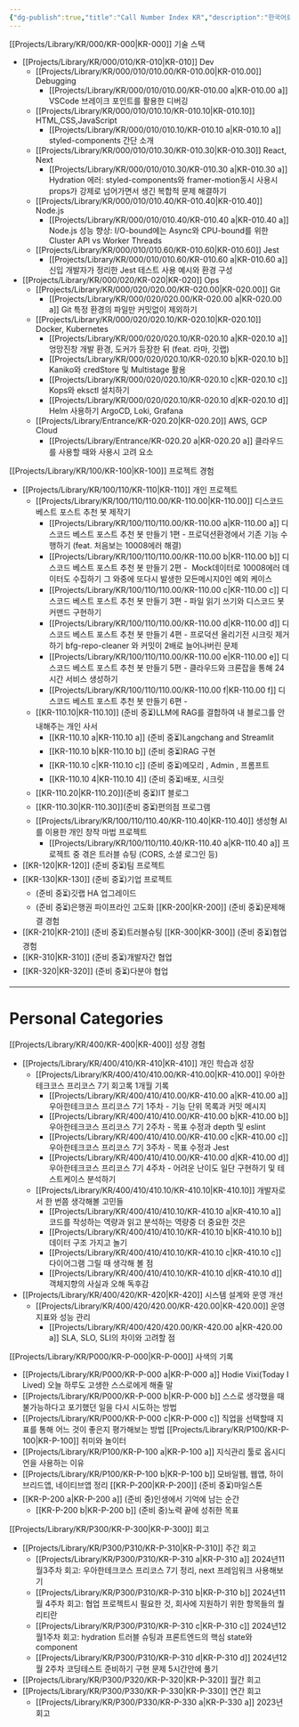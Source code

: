 ```yaml
---
{"dg-publish":true,"title":"Call Number Index KR","description":"한국어로 기록된 카테고리 목록","permalink":"/projects/library/entrance/call-number-index-kr/","dgPassFrontmatter":true,"noteIcon":"0","created":"2024-11-12T15:16:03.499+09:00","updated":"2024-12-19T20:22:08.626+09:00"}
---
```


[[Projects/Library/KR/000/KR-000\|KR-000]] 기술 스택
- [[Projects/Library/KR/000/010/KR-010\|KR-010]] Dev
	- [[Projects/Library/KR/000/010/010.00/KR-010.00\|KR-010.00]] Debugging
		- [[Projects/Library/KR/000/010/010.00/KR-010.00 a\|KR-010.00 a]] VSCode 브레이크 포인트를 활용한 디버깅
	- [[Projects/Library/KR/000/010/010.10/KR-010.10\|KR-010.10]] HTML,CSS,JavaScript
		- [[Projects/Library/KR/000/010/010.10/KR-010.10 a\|KR-010.10 a]] styled-components 간단 소개
	- [[Projects/Library/KR/000/010/010.30/KR-010.30\|KR-010.30]] React, Next
		- [[Projects/Library/KR/000/010/010.30/KR-010.30 a\|KR-010.30 a]] Hydration 에러: styled-components와 framer-motion동시 사용시 props가 강제로 넘어가면서 생긴 복합적 문제 해결하기
	- [[Projects/Library/KR/000/010/010.40/KR-010.40\|KR-010.40]] Node.js
		- [[Projects/Library/KR/000/010/010.40/KR-010.40 a\|KR-010.40 a]] Node.js 성능 향상: I/O-bound에는 Async와 CPU-bound를 위한 Cluster API vs Worker Threads
	- [[Projects/Library/KR/000/010/010.60/KR-010.60\|KR-010.60]] Jest
		- [[Projects/Library/KR/000/010/010.60/KR-010.60 a\|KR-010.60 a]] 신입 개발자가 정리한 Jest 테스트 사용 예시와 환경 구성
- [[Projects/Library/KR/000/020/KR-020\|KR-020]] Ops
	- [[Projects/Library/KR/000/020/020.00/KR-020.00\|KR-020.00]] Git
		- [[Projects/Library/KR/000/020/020.00/KR-020.00 a\|KR-020.00 a]] Git 특정 환경의 파일만 커밋없이 제외하기
	- [[Projects/Library/KR/000/020/020.10/KR-020.10\|KR-020.10]] Docker, Kubernetes
		- [[Projects/Library/KR/000/020/020.10/KR-020.10 a\|KR-020.10 a]] 엉망진창 개발 환경, 도커가 등장한 뒤 (feat. 라마, 깃랩)
		- [[Projects/Library/KR/000/020/020.10/KR-020.10 b\|KR-020.10 b]] Kaniko와 credStore 및 Multistage 활용
		- [[Projects/Library/KR/000/020/020.10/KR-020.10 c\|KR-020.10 c]] Kops와 eksctl 설치하기
		- [[Projects/Library/KR/000/020/020.10/KR-020.10 d\|KR-020.10 d]] Helm 사용하기 ArgoCD, Loki, Grafana
	- [[Projects/Library/Entrance/KR-020.20\|KR-020.20]] AWS, GCP Cloud
		- [[Projects/Library/Entrance/KR-020.20 a\|KR-020.20 a]] 클라우드를 사용할 때와 사용시 고려 요소
	  
[[Projects/Library/KR/100/KR-100\|KR-100]] 프로젝트 경험
- [[Projects/Library/KR/100/110/KR-110\|KR-110]] 개인 프로젝트 
	- [[Projects/Library/KR/100/110/110.00/KR-110.00\|KR-110.00]] 디스코드 베스트 포스트 추천 봇 제작기
		- [[Projects/Library/KR/100/110/110.00/KR-110.00 a\|KR-110.00 a]] 디스코드 베스트 포스트 추천 봇 만들기 1편 - 프로덕션환경에서 기존 기능 수행하기 (feat. 처음보는 10008에러 해결)
		- [[Projects/Library/KR/100/110/110.00/KR-110.00 b\|KR-110.00 b]] 디스코드 베스트 포스트 추천 봇 만들기 2편 -  Mock데이터로 10008에러 데이터도 수집하기 그 와중에 또다시 발생한 모든메시지0인 예외 케이스
		- [[Projects/Library/KR/100/110/110.00/KR-110.00 c\|KR-110.00 c]] 디스코드 베스트 포스트 추천 봇 만들기 3편 - 파일 읽기 쓰기와 디스코드 봇 커맨드 구현하기
		- [[Projects/Library/KR/100/110/110.00/KR-110.00 d\|KR-110.00 d]] 디스코드 베스트 포스트 추천 봇 만들기 4편 - 프로덕션 올리기전 시크릿 제거하기 bfg-repo-cleaner 와 커밋이 2배로 늘어나버린 문제
		- [[Projects/Library/KR/100/110/110.00/KR-110.00 e\|KR-110.00 e]] 디스코드 베스트 포스트 추천 봇 만들기 5편 - 클라우드와 크론잡을 통해 24시간 서비스 생성하기
		- [[Projects/Library/KR/100/110/110.00/KR-110.00 f\|KR-110.00 f]] 디스코드 베스트 포스트 추천 봇 만들기 6편 - 
	- [[KR-110.10\|KR-110.10]] (준비 중⏳)LLM에 RAG를 결합하여 내 블로그를 안내해주는 개인 사서
		- [[KR-110.10 a\|KR-110.10 a]] (준비 중⏳)Langchang and Streamlit
		- [[KR-110.10 b\|KR-110.10 b]] (준비 중⏳)RAG 구현
		- [[KR-110.10 c\|KR-110.10 c]] (준비 중⏳)메모리 , Admin , 프롬프트
		- [[KR-110.10 4\|KR-110.10 4]] (준비 중⏳)배포, 시크릿
	- [[KR-110.20\|KR-110.20]](준비 중⏳)IT 블로그
	- [[KR-110.30\|KR-110.30]](준비 중⏳)편의점 프로그램
	- [[Projects/Library/KR/100/110/110.40/KR-110.40\|KR-110.40]] 생성형 AI를 이용한 개인 창작 마법 프로젝트
		- [[Projects/Library/KR/100/110/110.40/KR-110.40 a\|KR-110.40 a]] 프로젝트 중 겪은 트러블 슈팅 (CORS, 소셜 로그인 등)  
- [[KR-120\|KR-120]] (준비 중⏳)팀 프로젝트
- [[KR-130\|KR-130]] (준비 중⏳)기업 프로젝트
	- (준비 중⏳)깃랩 HA 업그레이드
	- (준비 중⏳)은행권 파이프라인 고도화
[[KR-200\|KR-200]] (준비 중⏳)문제해결 경험
- [[KR-210\|KR-210]] (준비 중⏳)트러블슈팅
[[KR-300\|KR-300]] (준비 중⏳)협업 경험
- [[KR-310\|KR-310]] (준비 중⏳)개발자간 협업
- [[KR-320\|KR-320]] (준비 중⏳)다분야 협업


---

# Personal Categories

[[Projects/Library/KR/400/KR-400\|KR-400]] 성장 경험
- [[Projects/Library/KR/400/410/KR-410\|KR-410]] 개인 학습과 성장
	- [[Projects/Library/KR/400/410/410.00/KR-410.00\|KR-410.00]] 우아한테크코스 프리코스 7기 회고록 1개월 기록
		- [[Projects/Library/KR/400/410/410.00/KR-410.00 a\|KR-410.00 a]] 우아한테크코스 프리코스 7기 1주차 - 기능 단위 목록과 커밋 메시지
		- [[Projects/Library/KR/400/410/410.00/KR-410.00 b\|KR-410.00 b]] 우아한테크코스 프리코스 7기 2주차 - 목표 수정과 depth 및 eslint
		- [[Projects/Library/KR/400/410/410.00/KR-410.00 c\|KR-410.00 c]] 우아한테크코스 프리코스 7기 3주차 - 목표 수정과 Jest
		- [[Projects/Library/KR/400/410/410.00/KR-410.00 d\|KR-410.00 d]] 우아한테크코스 프리코스 7기 4주차 - 어려운 난이도 일단 구현하기 및 테스트케이스 분석하기
	- [[Projects/Library/KR/400/410/410.10/KR-410.10\|KR-410.10]] 개발자로서 한 번쯤 생각해볼 고민들
		- [[Projects/Library/KR/400/410/410.10/KR-410.10 a\|KR-410.10 a]] 코드를 작성하는 역량과 읽고 분석하는 역량중 더 중요한 것은
		- [[Projects/Library/KR/400/410/410.10/KR-410.10 b\|KR-410.10 b]] 데이터 구조 가지고 놀기
		- [[Projects/Library/KR/400/410/410.10/KR-410.10 c\|KR-410.10 c]] 다이어그램 그릴 때 생각해 볼 점
		- [[Projects/Library/KR/400/410/410.10/KR-410.10 d\|KR-410.10 d]] 객체지향의 사실과 오해 독후감
- [[Projects/Library/KR/400/420/KR-420\|KR-420]] 시스템 설계와 운영 개선
	- [[Projects/Library/KR/400/420/420.00/KR-420.00\|KR-420.00]] 운영 지표와 성능 관리
		- [[Projects/Library/KR/400/420/420.00/KR-420.00 a\|KR-420.00 a]] SLA, SLO, SLI의 차이와 고려할 점

[[Projects/Library/KR/P000/KR-P-000\|KR-P-000]] 사색의 기록
- [[Projects/Library/KR/P000/KR-P-000 a\|KR-P-000 a]] Hodie Vixi(Today I Lived) 오늘 하루도 고생한 스스로에게 해줄 말
- [[Projects/Library/KR/P000/KR-P-000 b\|KR-P-000 b]] 스스로 생각했을 때 불가능하다고 포기했던 일을 다시 시도하는 방법
- [[Projects/Library/KR/P000/KR-P-000 c\|KR-P-000 c]] 직업을 선택할때 지표를 통해 어느 것이 좋은지 평가해보는 방법
[[Projects/Library/KR/P100/KR-P-100\|KR-P-100]] 취미와 놀이터
- [[Projects/Library/KR/P100/KR-P-100 a\|KR-P-100 a]] 지식관리 툴로 옵시디언을 사용하는 이유
- [[Projects/Library/KR/P100/KR-P-100 b\|KR-P-100 b]] 모바일웹, 웹앱, 하이브리드앱, 네이티브앱 정리
[[KR-P-200\|KR-P-200]] (준비 중⏳)마일스톤
- [[KR-P-200 a\|KR-P-200 a]] (준비 중)인생에서 기억에 남는 순간
	- [[KR-P-200 b\|KR-P-200 b]] (준비 중)노력 끝에 성취한 목표
	  
[[Projects/Library/KR/P300/KR-P-300\|KR-P-300]] 회고
- [[Projects/Library/KR/P300/P310/KR-P-310\|KR-P-310]] 주간 회고
	- [[Projects/Library/KR/P300/P310/KR-P-310 a\|KR-P-310 a]] 2024년11월3주차 회고: 우아한테크코스 프리코스 7기 정리, next 프레임워크 사용해보기
	- [[Projects/Library/KR/P300/P310/KR-P-310 b\|KR-P-310 b]] 2024년11월 4주차 회고: 협업 프로젝트시 필요한 것, 회사에 지원하기 위한 항목들의 퀄리티란
	- [[Projects/Library/KR/P300/P310/KR-P-310 c\|KR-P-310 c]] 2024년12월1주차 회고: hydration 트러블 슈팅과 프론트엔드의 핵심 state와 component 
	- [[Projects/Library/KR/P300/P310/KR-P-310 d\|KR-P-310 d]] 2024년12월 2주차 코딩테스트 준비하기 구현 문제 5시간안에 풀기
- [[Projects/Library/KR/P300/P320/KR-P-320\|KR-P-320]] 월간 회고
- [[Projects/Library/KR/P300/P330/KR-P-330\|KR-P-330]] 연간 회고
	- [[Projects/Library/KR/P300/P330/KR-P-330 a\|KR-P-330 a]] 2023년 회고